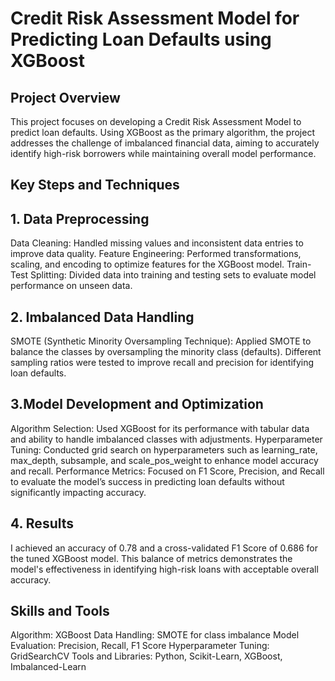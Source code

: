 # Credit Risk Assessment Model for Predicting Loan Defaults using XGBoost
## Project Overview
This project focuses on developing a Credit Risk Assessment Model to predict loan defaults. Using XGBoost as the primary algorithm, the project addresses the challenge of imbalanced financial data, aiming to accurately identify high-risk borrowers while maintaining overall model performance.

## Key Steps and Techniques
## 1. Data Preprocessing
Data Cleaning: Handled missing values and inconsistent data entries to improve data quality.
Feature Engineering: Performed transformations, scaling, and encoding to optimize features for the XGBoost model.
Train-Test Splitting: Divided data into training and testing sets to evaluate model performance on unseen data.

## 2. Imbalanced Data Handling
SMOTE (Synthetic Minority Oversampling Technique): Applied SMOTE to balance the classes by oversampling the minority class (defaults). Different sampling ratios were tested to improve recall and precision for identifying loan defaults.

## 3.Model Development and Optimization
Algorithm Selection: Used XGBoost for its performance with tabular data and ability to handle imbalanced classes with adjustments.
Hyperparameter Tuning: Conducted grid search on hyperparameters such as learning_rate, max_depth, subsample, and scale_pos_weight to enhance model accuracy and recall.
Performance Metrics: Focused on F1 Score, Precision, and Recall to evaluate the model’s success in predicting loan defaults without significantly impacting accuracy.

## 4. Results
I achieved an accuracy of 0.78 and a cross-validated F1 Score of 0.686 for the tuned XGBoost model. This balance of metrics demonstrates the model's effectiveness in identifying high-risk loans with acceptable overall accuracy.

## Skills and Tools
Algorithm: XGBoost
Data Handling: SMOTE for class imbalance
Model Evaluation: Precision, Recall, F1 Score
Hyperparameter Tuning: GridSearchCV
Tools and Libraries: Python, Scikit-Learn, XGBoost, Imbalanced-Learn
